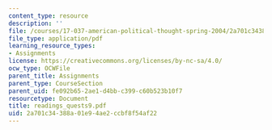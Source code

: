 ```yaml
---
content_type: resource
description: ''
file: /courses/17-037-american-political-thought-spring-2004/2a701c34388a01e94ae2ccbf8f54af22_readings_quests9.pdf
file_type: application/pdf
learning_resource_types:
- Assignments
license: https://creativecommons.org/licenses/by-nc-sa/4.0/
ocw_type: OCWFile
parent_title: Assignments
parent_type: CourseSection
parent_uid: fe092b65-2ae1-d4bb-c399-c60b523b10f7
resourcetype: Document
title: readings_quests9.pdf
uid: 2a701c34-388a-01e9-4ae2-ccbf8f54af22
---
```

